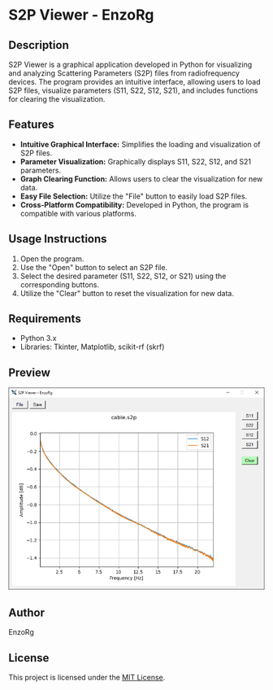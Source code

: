 # S2P Viewer - EnzoRg

## Description

S2P Viewer is a graphical application developed in Python for visualizing and analyzing Scattering Parameters (S2P) files from radiofrequency devices. The program provides an intuitive interface, allowing users to load S2P files, visualize parameters (S11, S22, S12, S21), and includes functions for clearing the visualization.

## Features

- **Intuitive Graphical Interface:** Simplifies the loading and visualization of S2P files.
- **Parameter Visualization:** Graphically displays S11, S22, S12, and S21 parameters.
- **Graph Clearing Function:** Allows users to clear the visualization for new data.
- **Easy File Selection:** Utilize the "File" button to easily load S2P files.
- **Cross-Platform Compatibility:** Developed in Python, the program is compatible with various platforms.

## Usage Instructions

1. Open the program.
2. Use the "Open" button to select an S2P file.
3. Select the desired parameter (S11, S22, S12, or S21) using the corresponding buttons.
4. Utilize the "Clear" button to reset the visualization for new data.

## Requirements

- Python 3.x
- Libraries: Tkinter, Matplotlib, scikit-rf (skrf)

## Preview

![S2P Viewer Preview](image.png)

## Author

EnzoRg

## License

This project is licensed under the [MIT License](LICENSE).

